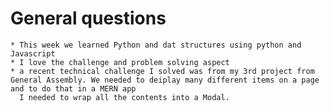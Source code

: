 # General questions 

    * This week we learned Python and dat structures using python and Javascript
    * I love the challenge and problem solving aspect
    * a recent technical challenge I solved was from my 3rd project from General Assembly. We needed to deiplay many different items on a page and to do that in a MERN app
      I needed to wrap all the contents into a Modal.



 

